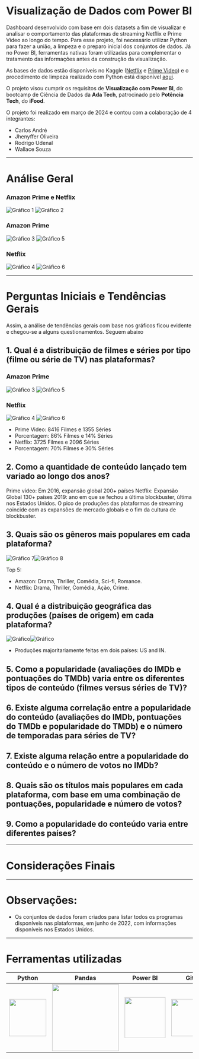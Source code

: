 # Visualização de Dados com Power BI

﻿Dashboard desenvolvido com base em dois datasets a fim de visualizar e analisar o comportamento das plataformas de streaming Netflix e Prime Video ao longo do tempo. Para esse projeto, foi necessário utilizar Python para fazer a união, a limpeza e o preparo inicial dos conjuntos de dados. Já no Power BI, ferramentas nativas foram utilizadas para complementar o tratamento das informações antes da construção da visualização.
 
As bases de dados estão disponíveis no Kaggle ([Netflix](https://www.kaggle.com/datasets/victorsoeiro/netflix-tv-shows-and-movies?select=titles.csv) e [Prime Video](https://www.kaggle.com/datasets/victorsoeiro/amazon-prime-tv-shows-and-movies?select=titles.csv)) e o procedimento de limpeza realizado com Python está disponível [aqui](https://github.com/JhenyfferOliveira/Projeto-PowerBI-Ada/blob/main/dataset.ipynb).

O projeto visou cumprir os requisitos de **Visualização com Power BI**, do bootcamp de Ciência de Dados da **Ada Tech**, patrocinado pelo **Potência Tech**, do **iFood**. 

O projeto foi realizado em março de 2024 e contou com a colaboração de 4 integrantes:
* Carlos André
* Jhenyffer Oliveira
* Rodrigo Udenal
* Wallace Souza

---

# Análise Geral
### Amazon Prime e Netflix 
![Gráfico 1](Graficos/1.png)
![Gráfico 2](Graficos/2.png)

### Amazon Prime
![Gráfico 3](Graficos/3.png)
![Gráfico 5](Graficos/5.png)

### Netflix
![Gráfico 4](Graficos/4.png)
![Gráfico 6](Graficos/6.png)


---

# Perguntas Iniciais e Tendências Gerais


Assim, a análise de tendências gerais com base nos gráficos ficou evidente e chegou-se a alguns questionamentos. Seguem abaixo

## **1. Qual é a distribuição de filmes e séries por tipo (filme ou série de TV) nas plataformas?**
### Amazon Prime
![Gráfico 3](Graficos/Distribuicao_AmazonPrime_Filmes.png)
![Gráfico 5](Graficos/Distribuicao_AmazonPrime_Series.png)

### Netflix
![Gráfico 4](Graficos/Distribuicao_Netflix_Filmes.png)
![Gráfico 6](Graficos/Distribuicao_Netflix_Series.png)

+ Prime Video: 8416 Filmes e 1355 Séries
+ Porcentagem: 86% Filmes e 14% Séries
+ Netflix: 3725 Filmes e 2096 Séries
+ Porcentagem: 70% Filmes e 30% Séries


## **2. Como a quantidade de conteúdo lançado tem variado ao longo dos anos?**


Prime vídeo: Em 2016, expansão global 200+ países
Netflix: Expansão Global 130+ países
2019: ano em que se fechou a última blockbuster, última nos Estados Unidos.
O pico de produções das plataformas de streaming coincide com as expansões de mercado globais e o fim da cultura de blockbuster.



## **3. Quais são os gêneros mais populares em cada plataforma?**
![Gráfico 7](Graficos/7.png)![Gráfico 8](Graficos/8.png)

Top 5:
+ Amazon: Drama, Thriller, Comédia, Sci-fi, Romance.
+ Netflix: Drama, Thriller, Comédia, Ação, Crime.


## **4. Qual é a distribuição geográfica das produções (países de origem) em cada plataforma?**
![Gráfico](Graficos/PaisdeOrigem_Prime.png)![Gráfico ](Graficos/PaisdeOrigem_Netflix.png)

+ Produções majoritariamente feitas em dois países: US and IN.

## **5. Como a popularidade (avaliações do IMDb e pontuações do TMDb) varia entre os diferentes tipos de conteúdo (filmes versus séries de TV)?**



## **6. Existe alguma correlação entre a popularidade do conteúdo (avaliações do IMDb, pontuações do TMDb e popularidade do TMDb) e o número de temporadas para séries de TV?**

## **7. Existe alguma relação entre a popularidade do conteúdo e o número de votos no IMDb?**

## **8. Quais são os títulos mais populares em cada plataforma, com base em uma combinação de pontuações, popularidade e número de votos?**

## **9. Como a popularidade do conteúdo varia entre diferentes países?**



---

# Considerações Finais


---

# Observações:
+ Os conjuntos de dados foram criados para listar todos os programas disponíveis nas plataformas, em junho de 2022, com informações disponíveis nos Estados Unidos.

---

# Ferramentas utilizadas

| Python | Pandas | Power BI | Git | 
| ------ | ------ | -------- | --- | 
| <img src="https://s3.dualstack.us-east-2.amazonaws.com/pythondotorg-assets/media/files/python-logo-only.svg" width="100"> | <img src="https://upload.wikimedia.org/wikipedia/commons/e/ed/Pandas_logo.svg" width="180"> | <img src="https://upload.wikimedia.org/wikipedia/commons/c/cf/New_Power_BI_Logo.svg" width="110"> | <img src="https://git-scm.com/images/logos/downloads/Git-Icon-1788C.svg" width="100"> |
